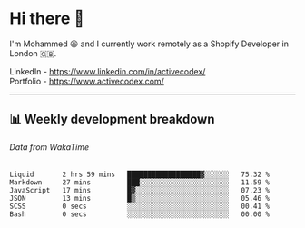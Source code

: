 # Hi there 👋

I'm Mohammed 😃 and I currently work remotely as a Shopify Developer in London 🇬🇧.

LinkedIn - https://www.linkedin.com/in/activecodex/
<br/>
Portfolio - https://www.activecodex.com/

---

## 📊 Weekly development breakdown
###### Data from WakaTime

<!--START_SECTION:waka-->

```text
Liquid       2 hrs 59 mins   ██████████████████▓░░░░░░   75.32 %
Markdown     27 mins         ███░░░░░░░░░░░░░░░░░░░░░░   11.59 %
JavaScript   17 mins         █▓░░░░░░░░░░░░░░░░░░░░░░░   07.23 %
JSON         13 mins         █▒░░░░░░░░░░░░░░░░░░░░░░░   05.46 %
SCSS         0 secs          ░░░░░░░░░░░░░░░░░░░░░░░░░   00.41 %
Bash         0 secs          ░░░░░░░░░░░░░░░░░░░░░░░░░   00.00 %
```

<!--END_SECTION:waka-->
